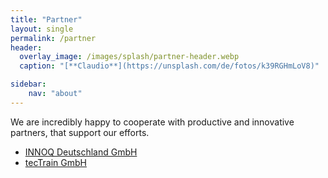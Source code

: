 ```yaml
---
title: "Partner"
layout: single
permalink: /partner
header:
  overlay_image: /images/splash/partner-header.webp
  caption: "[**Claudio**](https://unsplash.com/de/fotos/k39RGHmLoV8)"

sidebar:
    nav: "about"
---
```



We are incredibly happy to cooperate with productive and innovative partners, that support our efforts.


* [INNOQ Deutschland GmbH](https://innoq.com)
* [tecTrain GmbH](https://tectrain.ch)
  
